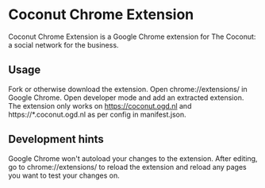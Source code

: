 # Coconut Chrome Extension
Coconut Chrome Extension is a Google Chrome extension for The Coconut: a social network for the business.

## Usage
Fork or otherwise download the extension. Open chrome://extensions/ in Google Chrome. Open developer mode and add an extracted extension.
The extension only works on https://coconut.ogd.nl and https://*.coconut.ogd.nl as per config in manifest.json.

## Development hints
Google Chrome won't autoload your changes to the extension. After editing, go to chrome://extensions/ to reload the extension and reload any pages you want to test your changes on.